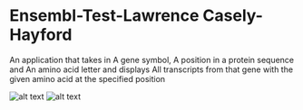 # Ensembl-Test-Lawrence Casely-Hayford
 An application that takes in A gene symbol, A position in a protein sequence and An amino acid letter  and displays All transcripts from that gene with the given amino acid at the specified position

 ![alt text](https://drive.google.com/open?id=1onYJD4Qv0BrnGzTs9i8W1vmPcGcUzkL4)
 ![alt text](https://drive.google.com/open?id=1M6QHZ1VAYMCpiuzF93Y4zQ5V7e_pfL94)
